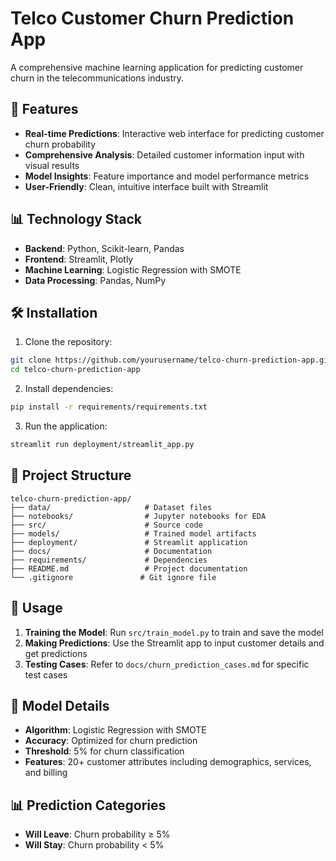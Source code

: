 # Telco Customer Churn Prediction App

A comprehensive machine learning application for predicting customer churn in the telecommunications industry.

## 🚀 Features

- **Real-time Predictions**: Interactive web interface for predicting customer churn probability
- **Comprehensive Analysis**: Detailed customer information input with visual results
- **Model Insights**: Feature importance and model performance metrics
- **User-Friendly**: Clean, intuitive interface built with Streamlit

## 📊 Technology Stack

- **Backend**: Python, Scikit-learn, Pandas
- **Frontend**: Streamlit, Plotly
- **Machine Learning**: Logistic Regression with SMOTE
- **Data Processing**: Pandas, NumPy

## 🛠️ Installation

1. Clone the repository:
```bash
git clone https://github.com/yourusername/telco-churn-prediction-app.git
cd telco-churn-prediction-app
```

2. Install dependencies:
```bash
pip install -r requirements/requirements.txt
```

3. Run the application:
```bash
streamlit run deployment/streamlit_app.py
```

## 📁 Project Structure

```
telco-churn-prediction-app/
├── data/                     # Dataset files
├── notebooks/                # Jupyter notebooks for EDA
├── src/                      # Source code
├── models/                   # Trained model artifacts
├── deployment/               # Streamlit application
├── docs/                     # Documentation
├── requirements/             # Dependencies
├── README.md                 # Project documentation
└── .gitignore               # Git ignore file
```

## 🎯 Usage

1. **Training the Model**: Run `src/train_model.py` to train and save the model
2. **Making Predictions**: Use the Streamlit app to input customer details and get predictions
3. **Testing Cases**: Refer to `docs/churn_prediction_cases.md` for specific test cases

## 🔧 Model Details

- **Algorithm**: Logistic Regression with SMOTE
- **Accuracy**: Optimized for churn prediction
- **Threshold**: 5% for churn classification
- **Features**: 20+ customer attributes including demographics, services, and billing

## 📊 Prediction Categories

- **Will Leave**: Churn probability ≥ 5%
- **Will Stay**: Churn probability < 5%
